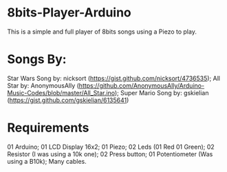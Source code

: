 # 8bits-Player-Arduino
This is a simple and full player of 8bits songs using a Piezo to play.

# Songs By:
Star Wars Song by: nicksort (https://gist.github.com/nicksort/4736535);
All Star by: AnonymousAlly (https://github.com/AnonymousAlly/Arduino-Music-Codes/blob/master/All_Star.ino);
Super Mario Song by: gskielian (https://gist.github.com/gskielian/6135641)

# Requirements
01 Arduino;
01 LCD Display 16x2;
01 Piezo;
02 Leds (01 Red 01 Green);
02 Resistor (I was using a 10k one);
02 Press button;
01 Potentiometer (Was using a B10k);
Many cables.
